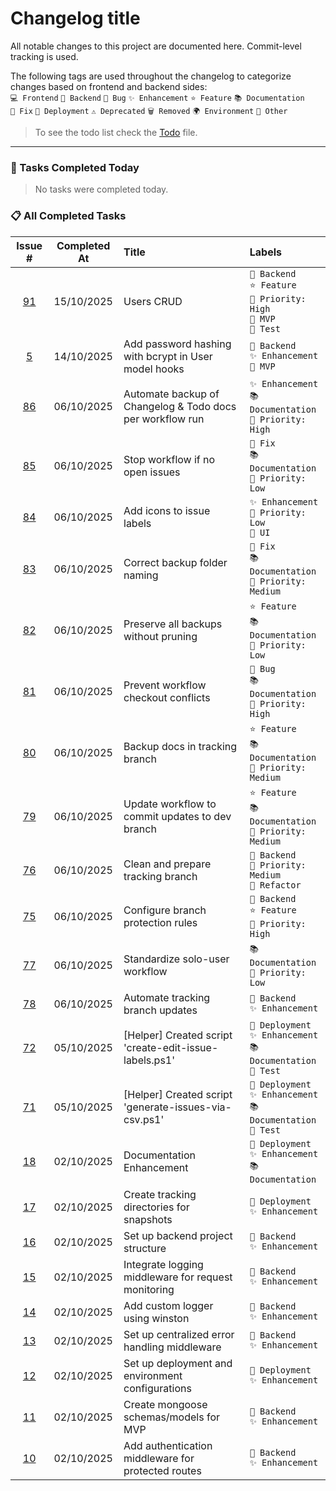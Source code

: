 # Changelog title

All notable changes to this project are documented here. Commit-level tracking is used.

The following tags are used throughout the changelog to categorize changes based on frontend and backend sides:<br>
`💻 Frontend` `🔧 Backend` `🐛 Bug` `✨ Enhancement` `⭐ Feature` `📚 Documentation`<br>
`🔨 Fix` `🚀 Deployment` `⚠️ Deprecated` `🗑️ Removed` `🌍 Environment` `📌 Other`

> To see the todo list check the [Todo](./Todo.md) file.

---

### 🏁 Tasks Completed Today

> No tasks were completed today.

### 📋 All Completed Tasks

| Issue # | Completed At | Title | Labels |
|:------:|:------------:|:-----|:-----|
| [91](https://github.com/Gallucky/ClarityBox/issues/91) | 15/10/2025 | Users CRUD | `🔧 Backend`<br>`⭐ Feature`<br>`📌 Priority: High`<br>`📌 MVP`<br>`📌 Test` |
| [5](https://github.com/Gallucky/ClarityBox/issues/5) | 14/10/2025 | Add password hashing with bcrypt in User model hooks | `🔧 Backend`<br>`✨ Enhancement`<br>`📌 MVP` |
| [86](https://github.com/Gallucky/ClarityBox/issues/86) | 06/10/2025 | Automate backup of Changelog & Todo docs per workflow run | `✨ Enhancement`<br>`📚 Documentation`<br>`📌 Priority: High` |
| [85](https://github.com/Gallucky/ClarityBox/issues/85) | 06/10/2025 | Stop workflow if no open issues | `🔨 Fix`<br>`📚 Documentation`<br>`📌 Priority: Low` |
| [84](https://github.com/Gallucky/ClarityBox/issues/84) | 06/10/2025 | Add icons to issue labels | `✨ Enhancement`<br>`📌 Priority: Low`<br>`📌 UI` |
| [83](https://github.com/Gallucky/ClarityBox/issues/83) | 06/10/2025 | Correct backup folder naming | `🔨 Fix`<br>`📚 Documentation`<br>`📌 Priority: Medium` |
| [82](https://github.com/Gallucky/ClarityBox/issues/82) | 06/10/2025 | Preserve all backups without pruning | `⭐ Feature`<br>`📚 Documentation`<br>`📌 Priority: Low` |
| [81](https://github.com/Gallucky/ClarityBox/issues/81) | 06/10/2025 | Prevent workflow checkout conflicts | `🐛 Bug`<br>`📚 Documentation`<br>`📌 Priority: High` |
| [80](https://github.com/Gallucky/ClarityBox/issues/80) | 06/10/2025 | Backup docs in tracking branch | `⭐ Feature`<br>`📚 Documentation`<br>`📌 Priority: Medium` |
| [79](https://github.com/Gallucky/ClarityBox/issues/79) | 06/10/2025 | Update workflow to commit updates to dev branch | `⭐ Feature`<br>`📚 Documentation`<br>`📌 Priority: Medium` |
| [76](https://github.com/Gallucky/ClarityBox/issues/76) | 06/10/2025 | Clean and prepare tracking branch | `🔧 Backend`<br>`📌 Priority: Medium`<br>`📌 Refactor` |
| [75](https://github.com/Gallucky/ClarityBox/issues/75) | 06/10/2025 | Configure branch protection rules | `🔧 Backend`<br>`⭐ Feature`<br>`📌 Priority: High` |
| [77](https://github.com/Gallucky/ClarityBox/issues/77) | 06/10/2025 | Standardize solo-user workflow | `📚 Documentation`<br>`📌 Priority: Low` |
| [78](https://github.com/Gallucky/ClarityBox/issues/78) | 06/10/2025 | Automate tracking branch updates | `🔧 Backend`<br>`✨ Enhancement` |
| [72](https://github.com/Gallucky/ClarityBox/issues/72) | 05/10/2025 | [Helper] Created script 'create-edit-issue-labels.ps1' | `🚀 Deployment`<br>`✨ Enhancement`<br>`📚 Documentation`<br>`📌 Test` |
| [71](https://github.com/Gallucky/ClarityBox/issues/71) | 05/10/2025 | [Helper] Created script 'generate-issues-via-csv.ps1' | `🚀 Deployment`<br>`✨ Enhancement`<br>`📚 Documentation`<br>`📌 Test` |
| [18](https://github.com/Gallucky/ClarityBox/issues/18) | 02/10/2025 | Documentation Enhancement | `🚀 Deployment`<br>`✨ Enhancement`<br>`📚 Documentation` |
| [17](https://github.com/Gallucky/ClarityBox/issues/17) | 02/10/2025 | Create tracking directories for snapshots | `🚀 Deployment`<br>`✨ Enhancement` |
| [16](https://github.com/Gallucky/ClarityBox/issues/16) | 02/10/2025 | Set up backend project structure | `🔧 Backend`<br>`✨ Enhancement` |
| [15](https://github.com/Gallucky/ClarityBox/issues/15) | 02/10/2025 | Integrate logging middleware for request monitoring | `🔧 Backend`<br>`✨ Enhancement` |
| [14](https://github.com/Gallucky/ClarityBox/issues/14) | 02/10/2025 | Add custom logger using winston | `🔧 Backend`<br>`✨ Enhancement` |
| [13](https://github.com/Gallucky/ClarityBox/issues/13) | 02/10/2025 | Set up centralized error handling middleware | `🔧 Backend`<br>`✨ Enhancement` |
| [12](https://github.com/Gallucky/ClarityBox/issues/12) | 02/10/2025 | Set up deployment and environment configurations | `🚀 Deployment`<br>`✨ Enhancement` |
| [11](https://github.com/Gallucky/ClarityBox/issues/11) | 02/10/2025 | Create mongoose schemas/models for MVP | `🔧 Backend`<br>`✨ Enhancement` |
| [10](https://github.com/Gallucky/ClarityBox/issues/10) | 02/10/2025 | Add authentication middleware for protected routes | `🔧 Backend`<br>`✨ Enhancement` |
